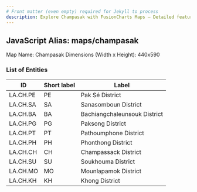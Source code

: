 ```yaml
---
# Front matter (even empty) required for Jekyll to process
description: Explore Champasak with FusionCharts Maps – Detailed features for seamless integration. Try now & enhance your data visualization today! 
---
```


## JavaScript Alias: maps/champasak

Map Name: Champasak
Dimensions (Width x Height): 440x590

### List of Entities

ID | Short label | Label
---|---|---|
LA.CH.PE|PE|Pak Sé District
LA.CH.SA|SA|Sanasomboun District
LA.CH.BA|BA|Bachiangchaleunsouk District
LA.CH.PG|PG|Paksong District
LA.CH.PT|PT|Pathoumphone District
LA.CH.PH|PH|Phonthong District
LA.CH.CH|CH|Champassack District
LA.CH.SU|SU|Soukhouma District
LA.CH.MO|MO|Mounlapamok District
LA.CH.KH|KH|Khong District